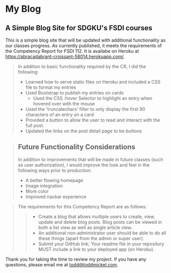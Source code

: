# My Blog

## A Simple Blog Site for SDGKU's FSDI courses

This is a simple blog site that will be updated with additional functionality as our classes progress.  As currently published, it meets the requirements of the Competency Report for FSDI 112.  It is availabe on Heroku at <https://abracadabrant-croissant-58014.herokuapp.com/>.

>In addition to basic functionality required by the CR, I did the following:
>- Learned how to serve static files on Heroku and included a CSS file to format my entries
>- Used Bootstrap to publish my entries on cards
>   - Used the CSS :hover Selector to highlight an entry when hovered over with the mouse
>- Used the 'truncatechars' filter to only display the first 90 characters of an entry on a card
>- Provided a button to allow the user to read and interact with the full post.
>- Updated the links on the post detail page to be buttons

>## Future Functionality Considerations
>
>In addition to improvements that will be made in future classes (such as user authorization), I would improve the look and feel in the following ways prior to production:
>- A better flowing homepage
>- Image integration
>- More color
>- Improved navbar experience

>The requirements for this Competency Report are as follows:
>
>>- Create a blog that allows multiple users to create, view, update and delete blog posts. Blog posts can be viewed in both a list view as well as single article view.
>>- An  additional non-administrator user should be able to do all these things (apart from the admin or super user).
>>- Submit your GitHub link; Your readme file in your repository MUST include a link to your deployed app (on Heroku).
>

Thank you for taking the time to review my project.  If you have any questions, please email me at <todd@toddmickel.com>.